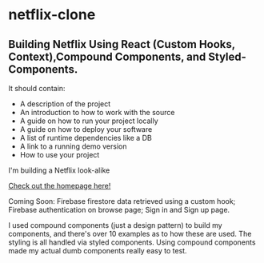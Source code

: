 # netflix-clone

## Building Netflix Using React (Custom Hooks, Context),Compound Components, and Styled-Components.



It should contain:

- A description of the project
- An introduction to how to work with the source
- A guide on how to run your project locally
- A guide on how to deploy your software
- A list of runtime dependencies like a DB
- A link to a running demo version
- How to use your project

I'm building a Netflix look-alike 

[Check out the homepage here!](https://610578b2fa1df845368a82fc--styled-components-netflix-clone.netlify.app)

Coming Soon: Firebase firestore data retrieved using a custom hook; Firebase authentication on browse page; Sign in and Sign up page.


I used compound components (just a design pattern) to build my components, and there's over 10 examples as to how these are used. The styling is all handled via styled components. Using compound components made my actual dumb components really easy to test.

